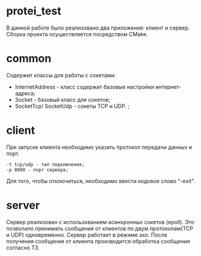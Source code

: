 # protei_test

В данной работе было реализовано два приложения: клиент и сервер.
Сборка проекта осуществляется посредством CMake.

# common

Содержит классы для работы с сокетами:
- InternetAddress - класс содержит базовые настройки интернет-адреса;
- Socket - базовый класс для сокетов;
- SocketTcp/ SocketUdp - сокеты TCP и UDP. ;

# сlient

При запуске клиента необходимо указать протокол передачи данных и порт.
```
-t tcp/udp - тип подключения;
-p 8080 - порт сервера;
```
Для того, чтобы отключиться, необходимо ввести кодовое слово "-exit".

# server

Сервер реализован с использованием асинхронных сокетов (epoll).
Это позволило принимать сообщения от клиентов по двум протоколам(TCP и UDP) одновременно.
Сервер работает в режиме эхо.
После получения сообщения от клиента производится обработка сообщения согласно ТЗ.
